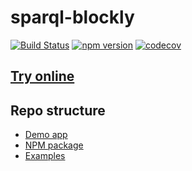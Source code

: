 # sparql-blockly

[![Build Status](https://github.com/langsamu/sparql-blockly/actions/workflows/ci.yml/badge.svg)](https://github.com/langsamu/sparql-blockly/actions)
[![npm version](https://badge.fury.io/js/sparql-blockly.svg)](https://www.npmjs.com/package/sparql-blockly)
[![codecov](https://codecov.io/gh/langsamu/sparql-blockly/branch/main/graph/badge.svg?token=X55Y21AMAE)](https://codecov.io/gh/langsamu/sparql-blockly)

## [Try online](https://langsamu.github.io/sparql-blockly/)

## Repo structure
- [Demo app](./demo)
- [NPM package](./package)
- [Examples](./examples)
